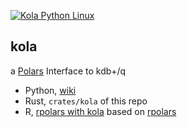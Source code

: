 [![Kola Python Linux](https://github.com/jshinonome/kola/actions/workflows/release-python-linux.yml/badge.svg)](https://github.com/jshinonome/kola/actions/workflows/release-python-linux.yml)

## kola

a [Polars](https://pola-rs.github.io/polars/) Interface to kdb+/q

- Python, [wiki](https://github.com/jshinonome/kola/wiki)
- Rust, `crates/kola` of this repo
- R, [rpolars with kola](https://github.com/jshinonome/r-polars) based on [rpolars](https://github.com/pola-rs/r-polars)
